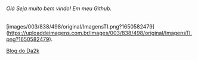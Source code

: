 ###### Olá Seja muito bem vindo! Em meu Github.

[images/003/838/498/original/ImagensTI.png?1650582479] (https://uploaddeimagens.com.br/images/003/838/498/original/ImagensTI.png?1650582479).


<a href="https://uploaddeimagens.com.br/images/003/838/498/original/ImagensTI.png?1650582479" title="Clique e acesse agora!">Blog do Da2k</a>

<!--
**wbrtech/wbrtech** is a ✨ _special_ ✨ repository because its `README.md` (this file) appears on your GitHub profile.

Here are some ideas to get you started:

- 🔭 I’m currently working on ...
- 🌱 I’m currently learning ...
- 👯 I’m looking to collaborate on ...
- 🤔 I’m looking for help with ...
- 💬 Ask me about ...
- 📫 How to reach me: ...
- 😄 Pronouns: ...
- ⚡ Fun fact: ...
-->

